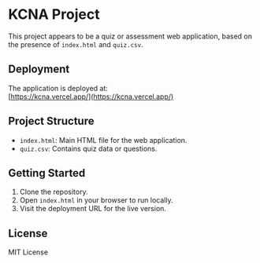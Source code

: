 # KCNA Project

This project appears to be a quiz or assessment web application, based on the presence of `index.html` and `quiz.csv`.

## Deployment

The application is deployed at:  
[https://kcna.vercel.app/](https://kcna.vercel.app/)

## Project Structure

- `index.html`: Main HTML file for the web application.
- `quiz.csv`: Contains quiz data or questions.

## Getting Started

1. Clone the repository.
2. Open `index.html` in your browser to run locally.
3. Visit the deployment URL for the live version.

## License

MIT License